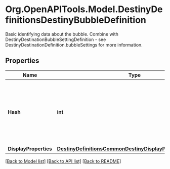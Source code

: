# Org.OpenAPITools.Model.DestinyDefinitionsDestinyBubbleDefinition
Basic identifying data about the bubble. Combine with DestinyDestinationBubbleSettingDefinition - see DestinyDestinationDefinition.bubbleSettings for more information.

## Properties

Name | Type | Description | Notes
------------ | ------------- | ------------- | -------------
**Hash** | **int** | The identifier for the bubble: only guaranteed to be unique within the Destination. | [optional] 
**DisplayProperties** | [**DestinyDefinitionsCommonDestinyDisplayPropertiesDefinition**](DestinyDefinitionsCommonDestinyDisplayPropertiesDefinition.md) |  | [optional] 

[[Back to Model list]](../README.md#documentation-for-models) [[Back to API list]](../README.md#documentation-for-api-endpoints) [[Back to README]](../README.md)

